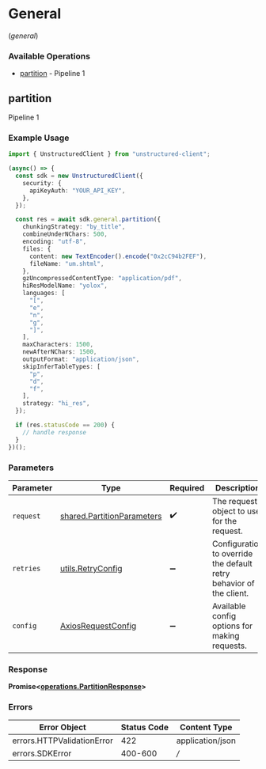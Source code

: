 # General
(*general*)

### Available Operations

* [partition](#partition) - Pipeline 1

## partition

Pipeline 1

### Example Usage

```typescript
import { UnstructuredClient } from "unstructured-client";

(async() => {
  const sdk = new UnstructuredClient({
    security: {
      apiKeyAuth: "YOUR_API_KEY",
    },
  });

  const res = await sdk.general.partition({
    chunkingStrategy: "by_title",
    combineUnderNChars: 500,
    encoding: "utf-8",
    files: {
      content: new TextEncoder().encode("0x2cC94b2FEF"),
      fileName: "um.shtml",
    },
    gzUncompressedContentType: "application/pdf",
    hiResModelName: "yolox",
    languages: [
      "[",
      "e",
      "n",
      "g",
      "]",
    ],
    maxCharacters: 1500,
    newAfterNChars: 1500,
    outputFormat: "application/json",
    skipInferTableTypes: [
      "p",
      "d",
      "f",
    ],
    strategy: "hi_res",
  });

  if (res.statusCode == 200) {
    // handle response
  }
})();
```

### Parameters

| Parameter                                                                    | Type                                                                         | Required                                                                     | Description                                                                  |
| ---------------------------------------------------------------------------- | ---------------------------------------------------------------------------- | ---------------------------------------------------------------------------- | ---------------------------------------------------------------------------- |
| `request`                                                                    | [shared.PartitionParameters](../../sdk/models/shared/partitionparameters.md) | :heavy_check_mark:                                                           | The request object to use for the request.                                   |
| `retries`                                                                    | [utils.RetryConfig](../../internal/utils/retryconfig.md)                     | :heavy_minus_sign:                                                           | Configuration to override the default retry behavior of the client.          |
| `config`                                                                     | [AxiosRequestConfig](https://axios-http.com/docs/req_config)                 | :heavy_minus_sign:                                                           | Available config options for making requests.                                |


### Response

**Promise<[operations.PartitionResponse](../../sdk/models/operations/partitionresponse.md)>**
### Errors

| Error Object               | Status Code                | Content Type               |
| -------------------------- | -------------------------- | -------------------------- |
| errors.HTTPValidationError | 422                        | application/json           |
| errors.SDKError            | 400-600                    | */*                        |
